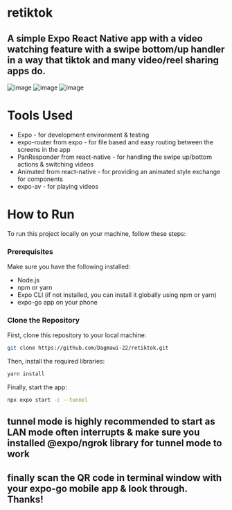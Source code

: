# retiktok
## A simple Expo React Native app with a video watching feature with a swipe bottom/up handler in a way that tiktok and many video/reel sharing apps do.
![image](https://github.com/Dagmawi-22/retiktok/assets/109204719/fedab553-70de-4b88-bd97-31498e1b0742) ![image](https://github.com/Dagmawi-22/retiktok/assets/109204719/078c0bb6-65a7-478d-9b4b-41913eb3b87c) ![image](https://github.com/Dagmawi-22/retiktok/assets/109204719/8bea965c-6dc9-43b9-b9ad-ae4493bee491)




# Tools Used
- Expo - for development environment & testing
- expo-router from expo - for file based and easy routing between the screens in the app
- PanResponder from react-native - for handling the swipe up/bottom actions & switching videos
- Animated from react-native - for providing an animated style exchange for components
- expo-av - for playing videos

# How to Run


To run this project locally on your machine, follow these steps:

### Prerequisites

Make sure you have the following installed:
- Node.js
- npm or yarn
- Expo CLI (if not installed, you can install it globally using npm or yarn)
- expo-go app on your phone
  

### Clone the Repository

First, clone this repository to your local machine:

```bash
git clone https://github.com/Dagmawi-22/retiktok.git
```
Then, install the required libraries:
```bash
yarn install
```
Finally, start the app:
```bash
npx expo start -c --tunnel
```

## tunnel mode is highly recommended to start as LAN mode often interrupts & make sure you installed @expo/ngrok library for tunnel mode to work

## finally scan the QR code in terminal window with your expo-go mobile app & look through. Thanks!
